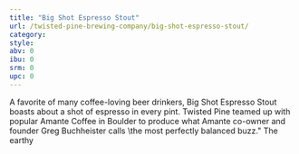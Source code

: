 ```yaml
---
title: "Big Shot Espresso Stout"
url: /twisted-pine-brewing-company/big-shot-espresso-stout/
category: 
style: 
abv: 0
ibu: 0
srm: 0
upc: 0
---
```

A favorite of many coffee-loving beer drinkers, Big Shot Espresso Stout boasts about a shot of espresso in every pint. Twisted Pine teamed up with popular Amante Coffee in Boulder to produce what Amante co-owner and founder Greg Buchheister calls \the most perfectly balanced buzz.\" The earthy
